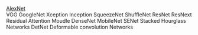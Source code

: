 [AlexNet](https://papers.nips.cc/paper/2012/file/c399862d3b9d6b76c8436e924a68c45b-Paper.pdf)  
VGG
GoogleNet
Xception
Inception
SqueezeNet
ShuffleNet
ResNet
ResNext
Residual Attention Moudle
DenseNet
MobileNet
SENet
Stacked Hourglass Networks
DetNet
Deformable convolution Networks
